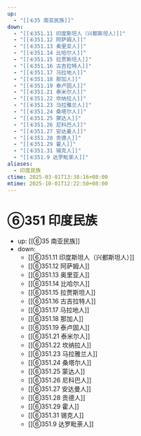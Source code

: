 ```yaml
---
up:
  - "[[⑥35 南亚民族]]"
down:
  - "[[⑥351.11 印度斯坦人（兴都斯坦人）]]"
  - "[[⑥351.12 阿萨姆人]]"
  - "[[⑥351.13 奥里亚人]]"
  - "[[⑥351.14 比哈尔人]]"
  - "[[⑥351.15 拉贾斯坦人]]"
  - "[[⑥351.16 古吉拉特人]]"
  - "[[⑥351.17 马拉地人]]"
  - "[[⑥351.18 那加人]]"
  - "[[⑥351.19 泰卢固人]]"
  - "[[⑥351.21 泰米尔人]]"
  - "[[⑥351.22 坎纳拉人]]"
  - "[[⑥351.23 马拉雅兰人]]"
  - "[[⑥351.24 桑塔尔人]]"
  - "[[⑥351.25 蒙达人]]"
  - "[[⑥351.26 尼科巴人]]"
  - "[[⑥351.27 安达曼人]]"
  - "[[⑥351.28 贡德人]]"
  - "[[⑥351.29 霍人]]"
  - "[[⑥351.31 锡克人]]"
  - "[[⑥351.9 达罗毗荼人]]"
aliases:
  - 印度民族
ctime: 2025-03-01T13:38:16+08:00
mtime: 2025-10-01T12:22:50+08:00
---
```


# ⑥351 印度民族

- up: [[⑥35 南亚民族]]
- down:	
	- [[⑥351.11 印度斯坦人（兴都斯坦人）]]
	- [[⑥351.12 阿萨姆人]]
	- [[⑥351.13 奥里亚人]]
	- [[⑥351.14 比哈尔人]]
	- [[⑥351.15 拉贾斯坦人]]
	- [[⑥351.16 古吉拉特人]]
	- [[⑥351.17 马拉地人]]
	- [[⑥351.18 那加人]]
	- [[⑥351.19 泰卢固人]]
	- [[⑥351.21 泰米尔人]]
	- [[⑥351.22 坎纳拉人]]
	- [[⑥351.23 马拉雅兰人]]
	- [[⑥351.24 桑塔尔人]]
	- [[⑥351.25 蒙达人]]
	- [[⑥351.26 尼科巴人]]
	- [[⑥351.27 安达曼人]]
	- [[⑥351.28 贡德人]]
	- [[⑥351.29 霍人]]
	- [[⑥351.31 锡克人]]
	- [[⑥351.9 达罗毗荼人]]
	
